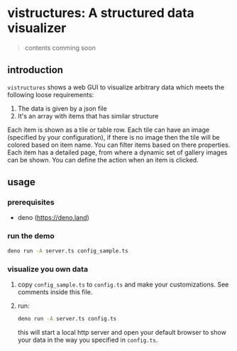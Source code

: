 # vistructures: A structured data visualizer

> contents comming soon

## introduction

`vistructures` shows a web GUI to visualize arbitrary data which meets the following loose requirements:

1. The data is given by a json file
2. It's an array with items that has similar structure

Each item is shown as a tile or table row. Each tile can have an image (specified by your configuration), if there is no image then the tile will be colored based on item name. You can filter items based on there properties. Each item has a detailed page, from where a dynamic set of gallery images can be shown. You can define the action when an item is clicked.

## usage

### prerequisites

- deno (<https://deno.land>)

### run the demo

```bash
deno run -A server.ts config_sample.ts 
```

### visualize you own data

1. copy `config_sample.ts` to `config.ts` and make your customizations. See comments inside this file.
2. run:

    ```bash
    deno run -A server.ts config.ts
    ```

    this will start a local http server and open your default browser to show your data in the way you specified in `config.ts`.
